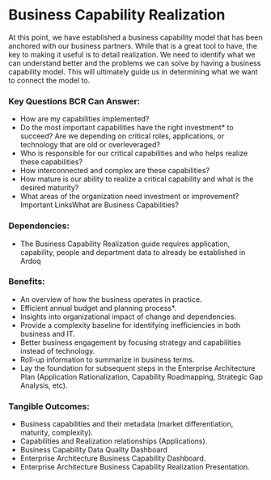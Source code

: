 # Business Capability Realization
At this point, we have established a business capability model that has been anchored with our business partners. While that is a great tool to have, the key to making it useful is to detail realization. We need to identify what we can understand better and the problems we can solve by having a business capability model. This will ultimately guide us in determining what we want to connect the model to.

### Key Questions BCR Can Answer:
- How are my capabilities implemented? 
- Do the most important capabilities have the right investment* to succeed? Are we depending on critical roles, applications, or technology that are old or overleveraged?
- Who is responsible for our critical capabilities and who helps realize these capabilities?
- How interconnected and complex are these capabilities?
- How mature is our ability to realize a critical capability and what is the desired maturity?
- What areas of the organization need investment or improvement?Important LinksWhat are Business Capabilities?

### Dependencies:
- The Business Capability Realization guide requires application, capability, people and department data to already be established in Ardoq

### Benefits:
- An overview of how the business operates in practice.
- Efficient annual budget and planning process*.
- Insights into organizational impact of change and dependencies.
- Provide a complexity baseline for identifying inefficiencies in both business and IT.
- Better business engagement by focusing strategy and capabilities instead of technology.
- Roll-up information to summarize in business terms.
- Lay the foundation for subsequent steps in the Enterprise Architecture Plan (Application Rationalization, Capability Roadmapping, Strategic Gap Analysis, etc).

### Tangible Outcomes:
- Business capabilities and their metadata (market differentiation, maturity, complexity).
- Capabilities and Realization relationships (Applications).
- Business Capability Data Quality Dashboard
- Enterprise Architecture Business Capability Dashboard.
- Enterprise Architecture Business Capability Realization Presentation.